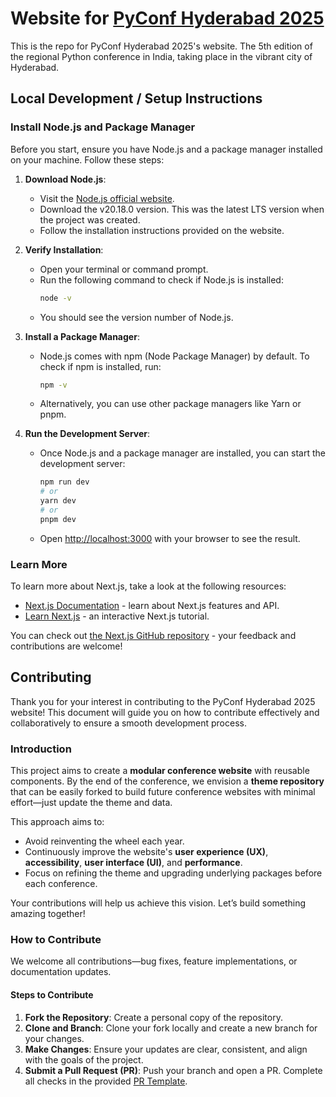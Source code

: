 # Website for [PyConf Hyderabad 2025](http://2025.pyconfhyd.org/)

This is the repo for PyConf Hyderabad 2025's website. The 5th edition of the regional Python conference in India, taking place in the vibrant city of Hyderabad.

## Local Development / Setup Instructions

### Install Node.js and Package Manager

Before you start, ensure you have Node.js and a package manager installed on your machine. Follow these steps:

1. **Download Node.js**:

   - Visit the [Node.js official website](https://nodejs.org/).
   - Download the v20.18.0 version. This was the latest LTS version when the project was created.
   - Follow the installation instructions provided on the website.

2. **Verify Installation**:

   - Open your terminal or command prompt.
   - Run the following command to check if Node.js is installed:
     ```bash
     node -v
     ```
   - You should see the version number of Node.js.

3. **Install a Package Manager**:

   - Node.js comes with npm (Node Package Manager) by default. To check if npm is installed, run:
     ```bash
     npm -v
     ```
   - Alternatively, you can use other package managers like Yarn or pnpm.

4. **Run the Development Server**:

   - Once Node.js and a package manager are installed, you can start the development server:

     ```bash
     npm run dev
     # or
     yarn dev
     # or
     pnpm dev
     ```

   - Open [http://localhost:3000](http://localhost:3000) with your browser to see the result.

### Learn More

To learn more about Next.js, take a look at the following resources:

- [Next.js Documentation](https://nextjs.org/docs) - learn about Next.js features and API.
- [Learn Next.js](https://nextjs.org/learn) - an interactive Next.js tutorial.

You can check out [the Next.js GitHub repository](https://github.com/vercel/next.js) - your feedback and contributions are welcome!

## Contributing

Thank you for your interest in contributing to the PyConf Hyderabad 2025 website! This document will guide you on how to contribute effectively and collaboratively to ensure a smooth development process.

### Introduction

This project aims to create a **modular conference website** with reusable components. By the end of the conference, we envision a **theme repository** that can be easily forked to build future conference websites with minimal effort—just update the theme and data.

This approach aims to:

- Avoid reinventing the wheel each year.
- Continuously improve the website's **user experience (UX)**, **accessibility**, **user interface (UI)**, and **performance**.
- Focus on refining the theme and upgrading underlying packages before each conference.

Your contributions will help us achieve this vision. Let’s build something amazing together!

### How to Contribute

We welcome all contributions—bug fixes, feature implementations, or documentation updates.

#### Steps to Contribute

1. **Fork the Repository**: Create a personal copy of the repository.
2. **Clone and Branch**: Clone your fork locally and create a new branch for your changes.
3. **Make Changes**: Ensure your updates are clear, consistent, and align with the goals of the project.
4. **Submit a Pull Request (PR)**: Push your branch and open a PR. Complete all checks in the provided [PR Template](.github/pull_request_template.md).

